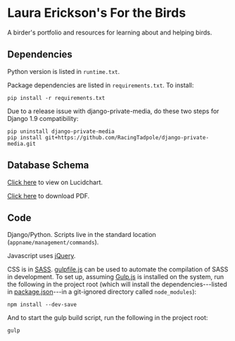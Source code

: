 # Laura Erickson's For the Birds

A birder's portfolio and resources for learning about and helping birds.


## Dependencies

Python version is listed in `runtime.txt`.

Package dependencies are listed in `requirements.txt`.
To install:
```
pip install -r requirements.txt
```

Due to a release issue with django-private-media, do these two steps for
Django 1.9 compatibility:
```
pip uninstall django-private-media
pip install git+https://github.com/RacingTadpole/django-private-media.git
```


## Database Schema

[Click here](https://www.lucidchart.com/documents/view/a75393ca-f3ce-45e0-8658-e901ae2e41a0)
to view on Lucidchart.

[Click here](https://www.lucidchart.com/publicSegments/view/a3c5059c-139e-40a8-ad5c-bdfdad791a14/image.pdf)
to download PDF.


## Code

Django/Python. Scripts live in the standard location
(`appname/management/commands`).

Javascript uses [jQuery](https://jquery.com).

CSS is in [SASS](http://sass-lang.com).
[gulpfile.js](gulpfile.js) can be used to automate the compilation of
SASS in development.
To set up, assuming [Gulp.js](http://gulpjs.com) is installed on the
system, run the following in the project root (which will install the
dependencies---listed in [package.json](package.json)---in a git-ignored
directory called `node_modules`):
```
npm install --dev-save
```

And to start the gulp build script, run the following in the project root:
```
gulp
```
